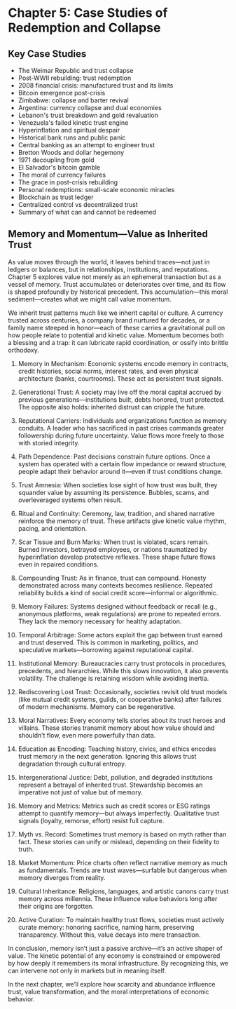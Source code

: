 # Chapter 5: Case Studies of Redemption and Collapse

## Key Case Studies

- The Weimar Republic and trust collapse
- Post-WWII rebuilding: trust redemption
- 2008 financial crisis: manufactured trust and its limits
- Bitcoin emergence post-crisis
- Zimbabwe: collapse and barter revival
- Argentina: currency collapse and dual economies
- Lebanon's trust breakdown and gold revaluation
- Venezuela's failed kinetic trust engine
- Hyperinflation and spiritual despair
- Historical bank runs and public panic
- Central banking as an attempt to engineer trust
- Bretton Woods and dollar hegemony
- 1971 decoupling from gold
- El Salvador's bitcoin gamble
- The moral of currency failures
- The grace in post-crisis rebuilding
- Personal redemptions: small-scale economic miracles
- Blockchain as trust ledger
- Centralized control vs decentralized trust
- Summary of what can and cannot be redeemed

## Memory and Momentum—Value as Inherited Trust

As value moves through the world, it leaves behind traces—not just in ledgers or balances, but in relationships, institutions, and reputations. Chapter 5 explores value not merely as an ephemeral transaction but as a vessel of memory. Trust accumulates or deteriorates over time, and its flow is shaped profoundly by historical precedent. This accumulation—this moral sediment—creates what we might call value momentum.

We inherit trust patterns much like we inherit capital or culture. A currency trusted across centuries, a company brand nurtured for decades, or a family name steeped in honor—each of these carries a gravitational pull on how people relate to potential and kinetic value. Momentum becomes both a blessing and a trap: it can lubricate rapid coordination, or ossify into brittle orthodoxy.

1. Memory in Mechanism: Economic systems encode memory in contracts, credit histories, social norms, interest rates, and even physical architecture (banks, courtrooms). These act as persistent trust signals.

2. Generational Trust: A society may live off the moral capital accrued by previous generations—institutions built, debts honored, trust protected. The opposite also holds: inherited distrust can cripple the future.

3. Reputational Carriers: Individuals and organizations function as memory conduits. A leader who has sacrificed in past crises commands greater followership during future uncertainty. Value flows more freely to those with storied integrity.

4. Path Dependence: Past decisions constrain future options. Once a system has operated with a certain flow impedance or reward structure, people adapt their behavior around it—even if trust conditions change.

5. Trust Amnesia: When societies lose sight of how trust was built, they squander value by assuming its persistence. Bubbles, scams, and overleveraged systems often result.

6. Ritual and Continuity: Ceremony, law, tradition, and shared narrative reinforce the memory of trust. These artifacts give kinetic value rhythm, pacing, and orientation.

7. Scar Tissue and Burn Marks: When trust is violated, scars remain. Burned investors, betrayed employees, or nations traumatized by hyperinflation develop protective reflexes. These shape future flows even in repaired conditions.

8. Compounding Trust: As in finance, trust can compound. Honesty demonstrated across many contexts becomes resilience. Repeated reliability builds a kind of social credit score—informal or algorithmic.

9. Memory Failures: Systems designed without feedback or recall (e.g., anonymous platforms, weak regulations) are prone to repeated errors. They lack the memory necessary for healthy adaptation.

10. Temporal Arbitrage: Some actors exploit the gap between trust earned and trust deserved. This is common in marketing, politics, and speculative markets—borrowing against reputational capital.

11. Institutional Memory: Bureaucracies carry trust protocols in procedures, precedents, and hierarchies. While this slows innovation, it also prevents volatility. The challenge is retaining wisdom while avoiding inertia.

12. Rediscovering Lost Trust: Occasionally, societies revisit old trust models (like mutual credit systems, guilds, or cooperative banks) after failures of modern mechanisms. Memory can be regenerative.

13. Moral Narratives: Every economy tells stories about its trust heroes and villains. These stories transmit memory about how value should and shouldn’t flow, even more powerfully than data.

14. Education as Encoding: Teaching history, civics, and ethics encodes trust memory in the next generation. Ignoring this allows trust degradation through cultural entropy.

15. Intergenerational Justice: Debt, pollution, and degraded institutions represent a betrayal of inherited trust. Stewardship becomes an imperative not just of value but of memory.

16. Memory and Metrics: Metrics such as credit scores or ESG ratings attempt to quantify memory—but always imperfectly. Qualitative trust signals (loyalty, remorse, effort) resist full capture.

17. Myth vs. Record: Sometimes trust memory is based on myth rather than fact. These stories can unify or mislead, depending on their fidelity to truth.

18. Market Momentum: Price charts often reflect narrative memory as much as fundamentals. Trends are trust waves—surfable but dangerous when memory diverges from reality.

19. Cultural Inheritance: Religions, languages, and artistic canons carry trust memory across millennia. These influence value behaviors long after their origins are forgotten.

20. Active Curation: To maintain healthy trust flows, societies must actively curate memory: honoring sacrifice, naming harm, preserving transparency. Without this, value decays into mere transaction.

In conclusion, memory isn’t just a passive archive—it’s an active shaper of value. The kinetic potential of any economy is constrained or empowered by how deeply it remembers its moral infrastructure. By recognizing this, we can intervene not only in markets but in meaning itself.

In the next chapter, we’ll explore how scarcity and abundance influence trust, value transformation, and the moral interpretations of economic behavior.
